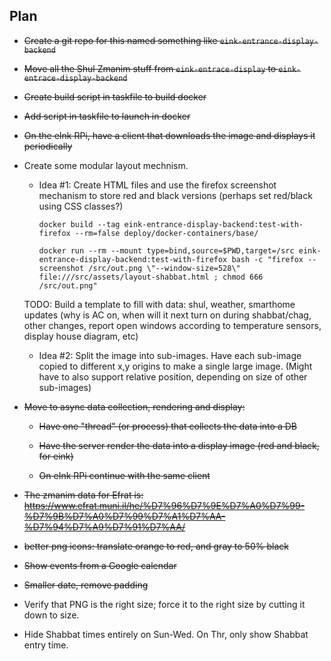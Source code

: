 ## Plan

* ~~Create a git repo for this named something like `eink-entrance-display-backend`~~

* ~~Move all the Shul Zmanim stuff from `eink-entrace-display` to `eink-entrace-display-backend`~~

* ~~Create build script in taskfile to build docker~~

* ~~Add script in taskfile to launch in docker~~

* ~~On the eInk RPi, have a client that downloads the image and displays it periodically~~

* Create some modular layout mechnism.

   * Idea #1: Create HTML files and use the firefox screenshot mechanism to store red and black versions (perhaps set red/black using CSS classes?)

         docker build --tag eink-entrance-display-backend:test-with-firefox --rm=false deploy/docker-containers/base/

         docker run --rm --mount type=bind,source=$PWD,target=/src eink-entrance-display-backend:test-with-firefox bash -c "firefox --screenshot /src/out.png \"--window-size=528\" file:///src/assets/layout-shabbat.html ; chmod 666 /src/out.png"

   TODO: Build a template to fill with data: shul, weather, smarthome updates (why is AC on, when will it next turn on during shabbat/chag, other changes, report open windows according to temperature sensors, display house diagram, etc)

   * Idea #2: Split the image into sub-images. Have each sub-image copied to different x,y origins to make a single large image. (Might have to also support relative position, depending on size of other sub-images)

* ~~Move to async data collection, rendering and display:~~

    * ~~Have one "thread" (or process) that collects the data into a DB~~

    * ~~Have the server render the data into a display image (red and black, for eink)~~

    * ~~On eInk RPi continue with the same client~~

* ~~The zmanim data for Efrat is: https://www.efrat.muni.il/he/%D7%96%D7%9E%D7%A0%D7%99-%D7%9B%D7%A0%D7%99%D7%A1%D7%AA-%D7%94%D7%A9%D7%91%D7%AA/~~

* ~~better png icons: translate orange to red, and gray to 50% black~~

* ~~Show events from a Google calendar~~

* ~~Smaller date, remove padding~~

* Verify that PNG is the right size; force it to the right size by cutting it
  down to size.

* Hide Shabbat times entirely on Sun-Wed. On Thr, only show Shabbat entry time.
